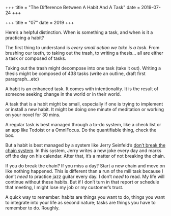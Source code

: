+++
title = "The Difference Between A Habit And A Task"
date = 2019-07-24
+++

+++
title = "07"
date = 2019
+++

Here&#8217;s a helpful distinction. When is something a task, and when is it a practicing a habit?

The first thing to understand is _every small action we take is a task_. From brushing our teeth, to taking out the trash, to writing a thesis&#8230; all are either a task or composed of tasks. 

Taking out the trash might decompose into one task (take it out). Writing a thesis might be composed of 438 tasks (write an outline, draft first paragraph&#8230;etc)

A habit is an enhanced task. It comes with intentionality. It is the result of someone seeking change in the world or in their world. 

A task that is a habit might be small, especially if one is trying to implement or install a new habit. It might be doing one minute of meditation or working on your novel for 30 mins. 

A regular task is best managed through a to-do system, like a check list or an app like Todoist or a OmniFocus. Do the quantifiable thing, check the box. 

But a habit is best managed by a system like Jerry Seinfeld&#8217;s [don&#8217;t break the chain system][1]. In this system, Jerry writes a new joke every day and marks off the day on his calendar. After that, it&#8217;s a matter of not breaking the chain. 

If you do break the chain? If you miss a day? Start a new chain and move on like nothing happened. This is different than a run of the mill task because I don&#8217;t _need_ to practice jazz guitar every day. I don&#8217;t _need_ to read. My life will continue without these habits. But if I don&#8217;t turn in that report or schedule that meeting, I might lose my job or my customer’s trust. 

A quick way to remember: habits are things you want to do, things you want to integrate into your life as second nature; tasks are things you have to remember to do. Roughly.

 [1]: https://www.writersstore.com/dont-break-the-chain-jerry-seinfeld/
